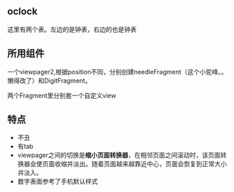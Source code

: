 ## oclock
这里有两个表。左边的是钟表，右边的也是钟表

## 所用组件

一个viewpager2,根据position不同，分别创建needleFragment（这个小驼峰。。懒得改了）和DigitFragment。

两个Fragment里分别套一个自定义view


## 特点

- 不丑
- 有tab
- viewpager之间的切换是**缩小页面转换器**，在相邻页面之间滚动时，该页面转换器会使页面收缩并淡出。随着页面越来越靠近中心，页面会恢复到正常大小并淡入。
- 数字表面参考了手机默认样式

